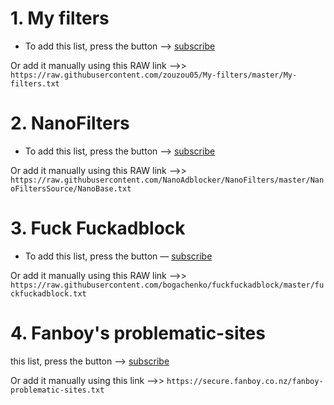 # 1. My filters
- To add this list, press the button —> [subscribe](https://subscribe.adblockplus.org/?location=https://raw.githubusercontent.com/zouzou05/My-filters/master/My-filters.txt&title=My-filters)

Or add it manually using this RAW link —>>  `https://raw.githubusercontent.com/zouzou05/My-filters/master/My-filters.txt`
# 2. NanoFilters 
- To add this list, press the button —> [subscribe](https://subscribe.adblockplus.org/?location=https://raw.githubusercontent.com/NanoAdblocker/NanoFilters/master/NanoFiltersSource/NanoBase.txt&title=NanoBase)

Or add it manually using this RAW link —>> `https://raw.githubusercontent.com/NanoAdblocker/NanoFilters/master/NanoFiltersSource/NanoBase.txt`
# 3. Fuck Fuckadblock
- To add this list, press the button — [subscribe](https://subscribe.adblockplus.org/?location=https://raw.githubusercontent.com/bogachenko/fuckfuckadblock/master/fuckfuckadblock.txt&title=Fuck%20Fuckadblock)

Or add it manually using this RAW link —>> `https://raw.githubusercontent.com/bogachenko/fuckfuckadblock/master/fuckfuckadblock.txt`

# 4. Fanboy's problematic-sites

 this list, press the button —> [subscribe](https://subscribe.adblockplus.org/?location=https://fanboy.co.nz/fanboy-problematic-sites.txt&title=fanboy-problematic-sites)

Or add it manually using this link —>>  `https://secure.fanboy.co.nz/fanboy-problematic-sites.txt`


